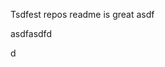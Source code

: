 Tsdfest repos readme is great asdf







asdfasdfd




d









































































































































